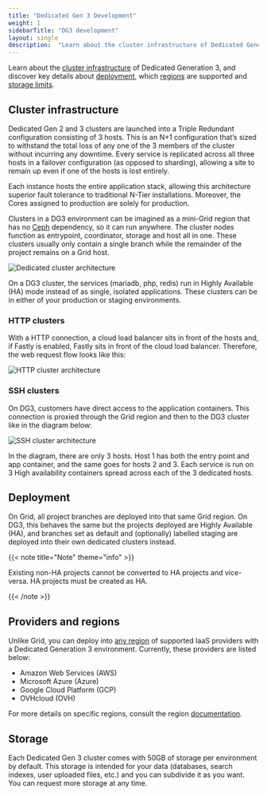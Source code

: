 ```yaml
---
title: "Dedicated Gen 3 Development"
weight: 1
sidebarTitle: "DG3 development"
layout: single
description:  "Learn about the cluster infrastructure of Dedicated Generation 3, and discover key details about deployment, which regions are supported and storage limits."
---
```


Learn about the [cluster infrastructure](#cluster-infrastructure) of Dedicated Generation 3, and discover key details about [deployment](#deployment), which [regions](#regions) are supported and [storage limits](#storage).

## Cluster infrastructure 

Dedicated Gen 2 and 3 clusters are launched into a Triple Redundant configuration consisting of 3 hosts. This is an N+1 configuration that’s sized to withstand the total loss of any one of the 3 members of the cluster without incurring any downtime. Every service is replicated across all three hosts in a failover configuration (as opposed to sharding), allowing a site to remain up even if one of the hosts is lost entirely.

Each instance hosts the entire application stack, allowing this architecture superior fault tolerance to traditional N-Tier installations. Moreover, the Cores assigned to production are solely for production. 

Clusters in a DG3 environment can be imagined as a mini-Grid region that has no [Ceph](/glossary.md#ceph) dependency, so it can run anywhere. The cluster nodes function as entrypoint, coordinator, storage and host all in one. These clusters usually only contain a single branch while the remainder of the project remains on a Grid host. 

![Dedicated cluster architecture](/images/dedicated/cluster-infrastructure.svg "0.50")

On a DG3 cluster, the services (mariadb, php, redis) run in Highly Available (HA) mode instead of as single, isolated applications. These clusters can be in either of your production or staging environments.

### HTTP clusters

With a HTTP connection, a cloud load balancer sits in front of the hosts and, if Fastly is enabled, Fastly sits in front of the cloud load balancer. Therefore, the web request flow looks like this:

![HTTP cluster architecture](/images/dedicated/http-cluster.svg "0.50")

### SSH clusters

On DG3, customers have direct access to the application containers. This connection is proxied through the Grid region and then to the DG3 cluster like in the diagram below:

![SSH cluster architecture](/images/dedicated/ssh-cluster.svg "0.50")

In the diagram, there are only 3 hosts. Host 1 has both the entry point and app container, and the same goes for hosts 2 and 3. Each service is run on 3 High availability containers spread across each of the 3 dedicated hosts.

## Deployment

On Grid, all project branches are deployed into that same Grid region. On DG3, this behaves the same but the projects deployed are Highly Available (HA), and branches set as default and (optionally) labelled staging are deployed into their own dedicated clusters instead.

{{< note title="Note" theme="info" >}}

Existing non-HA projects cannot be converted to HA projects and vice-versa. HA projects must be created as HA.

{{< /note >}}

## Providers and regions

Unlike Grid, you can deploy into [any region](https://docs.platform.sh/development/regions.html#regions) of supported IaaS providers with a Dedicated Generation 3 environment. Currently, these providers are listed below:

-   Amazon Web Services (AWS)
-   Microsoft Azure (Azure)
-   Google Cloud Platform (GCP)
-   OVHcloud (OVH) 

For more details on specific regions, consult the region [documentation](/development/regions.md#regions).

## Storage

Each Dedicated Gen 3 cluster comes with 50GB of storage per environment by default. This storage is intended for your data (databases, search indexes, user uploaded files, etc.) and you can subdivide it as you want. You can request more storage at any time.